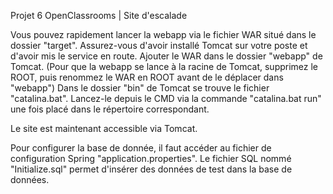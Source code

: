 Projet 6 OpenClassrooms | Site d'escalade

Vous pouvez rapidement lancer la webapp via le fichier WAR situé dans le dossier "target".
Assurez-vous d'avoir installé Tomcat sur votre poste et d'avoir mis le service en route. Ajouter le WAR dans le dossier "webapp" de Tomcat.
(Pour que la webapp se lance à la racine de Tomcat, supprimez le ROOT, puis renommez le WAR en ROOT avant de le déplacer dans "webapp")
Dans le dossier "bin" de Tomcat se trouve le fichier "catalina.bat". Lancez-le depuis le CMD via la commande "catalina.bat run" une fois placé dans le répertoire correspondant.

Le site est maintenant accessible via Tomcat.

Pour configurer la base de donnée, il faut accéder au fichier de configuration Spring "application.properties".
Le fichier SQL nommé "Initialize.sql" permet d'insérer des données de test dans la base de données.
